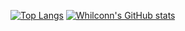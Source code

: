 [![Top Langs](https://github-readme-stats.vercel.app/api/top-langs/?username=whilconn&layout=compact)](https://github.com/anuraghazra/github-readme-stats)
[![Whilconn's GitHub stats](https://github-readme-stats.vercel.app/api?username=whilconn&show_icons=true)](https://github.com/anuraghazra/github-readme-stats)
